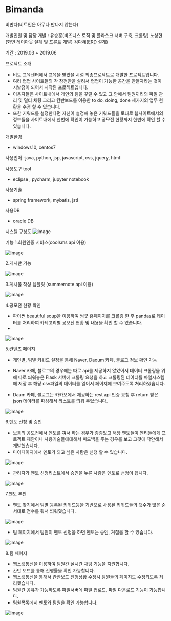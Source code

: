 # Bimanda 
비만다(비트인은 아무나 만나지 않는다)

개발인원 및 담당 개발 : 유승훈(비즈니스 로직 및 플라스크 서버 구축, 크롤링) 
                       노성헌(화면 레이아웃 설계 및 프론트 개발)
                       김다혜(ERD 설계) 

기간 : 2019.03 ~ 2019.06

프로젝트 소개
- 비트 교육센터에서 교육을 받았을 시절 최종프로젝트로 개발한 프로젝트입니다.
- 여러 협업 사이트들의 각 장점만을 살려서 협업이 가능한 공간을 만들자라는 것이 시발점이 되어서 시작된 프로젝트입니다.
- 이용자들은 사이트내에서 개인의 팀을 꾸릴 수 있고 그 안에서 팀원끼리의 파일 관리 및 멀티 채팅 그리고 칸반보드를 이용한 to do, doing, done 세가지의 업무 현황을
  수정 할 수 있습니다.
- 또한 키워드를 설정한다면 자신이 설정해 놓은 키워드들을 토대로 웹사이트에서의 정보들을 사이트내에서 한번에 확인이 가능하고 공모전 현황까지 한번에 확인 할 수 있습니다.


개발환경 
- windows10, centos7

사용언어
-java, python, jsp, javascript, css, jquery, html

사용도구 tool 
- eclipse , pycharm, jupyter notebook

사용기술 
- spring framework, mybatis, jstl 

사용DB
- oracle DB

시스템 구성도
![image](https://user-images.githubusercontent.com/40010035/232291468-a7237575-8ce9-4340-9438-9311925df823.png)


기능
1.회원인증 서비스(coolsms api 이용)

![image](https://user-images.githubusercontent.com/40010035/232300908-07e29912-60e1-43cd-bd7d-894f7d3d2ae9.png)

2.게시판 기능 

![image](https://user-images.githubusercontent.com/40010035/232301125-568d70f8-186d-4239-817e-e5875d2686c1.png)

3.게시물 작성 템플릿 (summernote api 이용)

![image](https://user-images.githubusercontent.com/40010035/232304237-9969b1dc-edcf-48cf-9ef1-4d4932fe402e.png)


4.공모전 현황 확인
- 파이썬 beautiful soup을 이용하여 씽굿 홈페이지를 크롤링 한 후 pandas로 데이터를 처리하여 카테고리별 공모전 현황 및 내용을 확인 할 수 있습니다.
- 
![image](https://user-images.githubusercontent.com/40010035/232301479-ce2b01d7-e471-4f46-876a-e3c7433b2c37.png)

5.컨텐츠 페이지
- 개인별, 팀별 키워드 설정을 통해 Naver, Daoum 카페, 블로그 정보 확인 가능

- Naver 카페, 블로그의 경우에는 따로 api를 제공하지 않았어서 데이터 크롤링을 위해 따로 띄워놓은 Flask 서버에 크롤링 요청을 하고 
  크롤링된 데이터를 파일시스템에 저장 후 해당 csv파일의 데이터를 읽어서 페이지에 보여주도록 처리하였습니다.

- Daum 카페, 블로그는 카카오에서 제공하는 rest api 인증 요청 후 return 받은 json 데이터를 파싱해서 리스트를 띄워 주었습니다.

![image](https://user-images.githubusercontent.com/40010035/232301799-dfc580b3-e9bf-45d8-b1e5-ab30ec1554fc.png)

6.멘토 신청 및 승인
- 보통의 공모전에서 멘토를 껴서 하는 경우가 종종있고 해당 멘토들이 멘티들에게 프로젝트 제안이나 사용기술들에대해서 피드백을 주는 경우를 보고 그것에 착안해서 개발했습니다. 
- 마이페이지에서 멘토가 되고 싶은 사람은 신청 할 수 있습니다. 

![image](https://user-images.githubusercontent.com/40010035/232302468-8f63c540-b726-426d-9c74-87c79bfe7ad9.png)

- 관리자가 멘토 신청리스트에서 승인을 누른 사람은 멘토로 선정이 됩니다.

![image](https://user-images.githubusercontent.com/40010035/232302538-9294b2af-5de5-449a-8242-efc3dccc286c.png)

7.멘토 추천 
- 멘토 찾기에서 팀별 등록된 키워드등을 기반으로 사용된 키워드들의 갯수가 많은 순서대로 점수를 줘서 띄워줬습니다.  

![image](https://user-images.githubusercontent.com/40010035/232302624-89caea69-fd98-45ca-88ce-45e2ced725cd.png)

- 팀 페이지에서 팀원이 멘토 신청을 하면 멘토는 승인, 거절을 할 수 있습니다.

![image](https://user-images.githubusercontent.com/40010035/232303099-a1d579c7-bafd-4252-9109-b49e14f33e60.png)

8.팀 페이지 
- 웹소켓통신을 이용하여 팀원간 실시간 채팅 기능을 지원합니다.
- 칸반 보드를 통해 진행률을 확인 가능합니다.
- 웹소켓통신을 통해서 칸반보드 진행상황 수정시 팀원들의 페이지도 수정되도록 처리했습니다.
- 팀원간 공유가 가능하도록 파일서버에 파일 업로드, 파일 다운로드 기능이 가능합니다.
- 팀원목록에서 멘토와 팀원을 확인 가능합니다. 

![image](https://user-images.githubusercontent.com/40010035/232303227-ca2295bb-33ae-43e3-b5a7-e2befb51c941.png)

